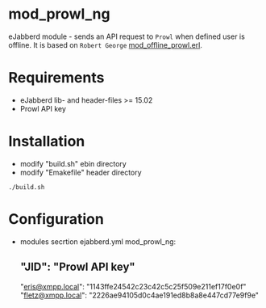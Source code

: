 # mod_prowl_ng

eJabberd module - sends an API request to `Prowl` when defined user is offline. It is based on `Robert George` [mod_offline_prowl.erl](http://www.unsleeping.com/2010/07/31/prowl-module-for-ejabberd/).

# Requirements

- eJabberd lib- and header-files >= 15.02
- Prowl API key

# Installation

* modify "build.sh" ebin directory
* modify "Emakefile" header directory

`./build.sh`

# Configuration

* modules secrtion ejabberd.yml
  mod_prowl_ng:
    ## "JID": "Prowl API key"
    "eris@xmpp.local":  "1143ffe24542c23c42c5c25f509e211ef17f0e0f"
    "fletz@xmpp.local": "2226ae94105d0c4ae191ed8b8a8e447cd77e9f9e"
